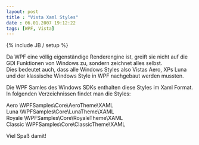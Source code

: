 ```yaml
---
layout: post
title : "Vista Xaml Styles"
date : 06.01.2007 19:12:22
tags: [WPF, Vista]
---
```

{% include JB / setup %}

Da WPF eine völlig eigenständige Renderengine ist, greift sie nicht auf die GDI Funktionen von Windows zu, sondern zeichnet alles selbst.  
Dies bedeutet auch, dass alle Windows Styles also Vistas Aero, XPs Luna und der klassische Windows Style in WPF nachgebaut werden mussten.

Die WPF Samles des Windows SDKs enthalten diese Styles im Xaml Format.  
In folgenden Verzeichnissen findet man die Styles:

Aero \WPFSamples\Core\AeroTheme\XAML  
Luna \WPFSamples\Core\LunaTheme\XAML  
Royale \WPFSamples\Core\RoyaleTheme\XAML  
Classic \WPFSamples\Core\ClassicTheme\XAML

Viel Spaß damit!
